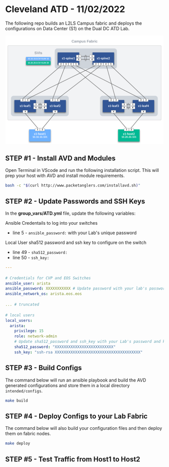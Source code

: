# Cleveland ATD - 11/02/2022

The following repo builds an L2LS Campus fabric and deploys the configurations on Data Center (S1) on the Dual DC ATD Lab.

![Topo](images/ATD-Campus-Topo.svg)

## STEP #1 - Install AVD and Modules

Open Terminal in VScode and run the following installation script.  This will prep your host with AVD and install module requirements.

``` bash
bash -c "$(curl http://www.packetanglers.com/installavd.sh)"
```

## STEP #2 - Update Passwords and SSH Keys

In the **group_vars/ATD.yml** file, update the following variables:

Ansible Credentails to log into your switches

- line 5 - `ansible_password:` with your Lab's unique password

Local User sha512 password and ssh key to configure on the switch

- line 49 - `sha512_password:`
- line 50 - `ssh_key:`

``` yaml
---

# Credentials for CVP and EOS Switches
ansible_user: arista
ansible_password: XXXXXXXXXXX # Update password with your lab's password
ansible_network_os: arista.eos.eos

... # truncated

# local users
local_users:
  arista:
    privilege: 15
    role: network-admin
    # Update sha512_password and ssh_key with your Lab's password and key
    sha512_password: "XXXXXXXXXXXXXXXXXXXXXXXXXX"
    ssh_key: "ssh-rsa XXXXXXXXXXXXXXXXXXXXXXXXXXXXXXXXXXXXXX"


```

## STEP #3 - Build Configs

The command below will run an ansible playbook and build the AVD generated configurations and store them in a local directory `intended/configs`.

``` bash
make build
```

## STEP #4 - Deploy Configs to your Lab Fabric

The command below will also build your configuration files and then deploy them on fabric nodes.

``` bash
make deploy
```

## STEP #5 - Test Traffic from Host1 to Host2
